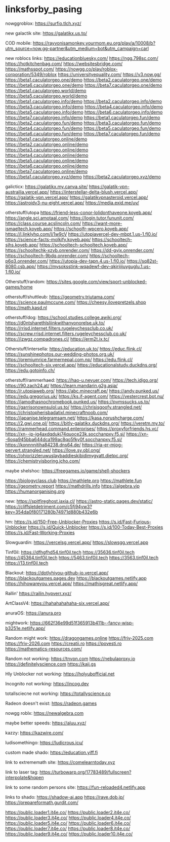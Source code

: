 # linksforby_pasing

nowggroblox: https://surfio.tlch.xyz/


new galactik site: https://galatikx.us.to/

COD mobile: https://rayvonisamonkey.yourmom.eu.org/play/a/10008/b?utm_source=now.gg-partner&utm_medium=bot&utm_campaign=carl

new roblocs links:
https://educationbluesky.com/ 
https://ngg.798sc.com/ 
https://hotkitchenbag.com/
https://websitesbridge.com/ 
https://mathsspot.com/ 
https://nowgg.co/play/roblox-corporation/5349/roblox 
https://universityequality.com/ 
https://v3.now.gg/ 
https://beta1.caculatorgeo.one/demo
https://beta2.caculatorgeo.one/demo
https://beta6.caculatorgeo.one/demo
https://beta7.caculatorgeo.one/demo
https://beta1.caculatorgeo.world/demo
https://beta5.caculatorgeo.world/demo
https://beta1.caculatorgeo.info/demo 
https://beta2.caculatorgeo.info/demo 
https://beta3.caculatorgeo.info/demo 
https://beta4.caculatorgeo.info/demo 
https://beta5.caculatorgeo.info/demo
https://beta6.caculatorgeo.info/demo
https://beta7.caculatorgeo.info/demo 
https://beta1.caculatorgeo.fun/demo 
https://beta2.caculatorgeo.fun/demo 
https://beta3.caculatorgeo.fun/demo 
https://beta4.caculatorgeo.fun/demo 
https://beta5.caculatorgeo.fun/demo 
https://beta6.caculatorgeo.fun/demo 
https://beta7.caculatorgeo.fun/demo 
https://beta1.caculatorgeo.online/demo 
https://beta2.caculatorgeo.online/demo 
https://beta3.caculatorgeo.online/demo 
https://beta4.caculatorgeo.online/demo 
https://beta5.caculatorgeo.online/demo 
https://beta6.caculatorgeo.online/demo 
https://beta7.caculatorgeo.online/demo 
https://beta1.caculatorgeo.xyz/demo 
https://beta2.caculatorgeo.xyz/demo

galicticx:
https://galatikx.my.canva.site/
https://galatik-vpn-austrailia.vercel.app/
https://interstellar-delta-blush.vercel.app/
https://galatik-vpn.vercel.app/
https://galatikvpnasteroid.vercel.app/
https://astroidv3-nu-eight.vercel.app/
https://media.exid.me/uv/

otherstuff/utopa
https://friend-less-conor-lolidonthaveone.koyeb.app/
https://angle.sci.amotaal.com/
https://login.tutor.fununit.com/
https://class.course.acslincoln.com/
https://want-more-ismaeltech.koyeb.app/
https://schoolfr-wpcero.koyeb.app/
https://l.linklyhq.com/l/1w9cV
https://utopiavercel-dev-mbpt.1.us-1.fl0.io/
https://science-facts-molkify.koyeb.app/
https://schooltech-sjhs.koyeb.app/
https://schooltech-schooltech.koyeb.app/
https://schooltechk-xzvb.onrender.com/
https://dd-gyjx.onrender.com/
https://schooltech-9bdq.onrender.com/
https://schooltech-p6q3.onrender.com/
https://utopia-dev-tapn.4.us-1.fl0.io/
https://sq82st-8080.csb.app/
https://mysoksstink-wqadewf-dev-qkjrijijuyguglu.1.us-1.fl0.io/


Otherstuff/random:
https://sites.google.com/view/sport-unblocked-games/home

otherstuff/shuttleub:
https://geometry.triutama.com/
https://science.paulmccune.com/
https://cheesy.ilovepretzels.shop
https://math.kasd.nl

otherstuff/dog:
https://school.studies.college.awiki.org/
https://d0ntsharethlsliinkwithanyonorelse.uk.to/
https://rrisd.internet.filters.rugeleychessclub.co.uk/
https://screw.rrisd.internet.filters.rugeleychessclub.co.uk/
https://izwgz.compadrones.cl/
https://erm2t.ix.tc/

Otherstuff/intersella:
https://education.uk.to/
https://educ.flink.cl/
https://sunshinephotos.our-wedding-photos.org.uk/
https://premiumrice.farmernepal.com.np/
https://edu.flink.cl/
https://schooltech-six.vercel.app/
https://educationalstudy.duckdns.org/
https://edu.gotoinfo.ch/

otherstuff/rammerhaed:
https://hao-u.nevuer.com/
https://tech.idigo.org/
https://90.zach24.at/
https://learn.mandarin.g2g.asia/
https://r.utopiaweb.org/
https://abc.minecraft.pe/
https://andy.punked.us/ 
https://edu.gregorius.uk/
https://ks.if-agent.com/
https://vestercrest.bot.nu/
https://jamodhasnochromebook.punked.us/
https://pvmssucks.us.to/
https://garrisonownsulol.us.to/
https://chrisisgoofy.strangled.net/
https://christopherisbadatixl.minecraftnoob.com/
https://japanise.telegramsam.net/
https://kasa.norushcharge.com/
https://2.gwj.one.pl/
https://bitly-galatikx.duckdns.org/
https://veretm.my.to/
https://rammerhead.command.enterprises/
https://proxyforfriends.hs.vc/
https://xn--ip-ig4axdqdukj74quoce23k.socchanpxy.f5.si/
https://xn--6oqa945bba644dca199ac8qo5fky0f.socchanpxy.f5.si/
https://konnnnitiha84238.dns64.de/
https://ria-er-mjog-pervert.strangled.net/
https://love.sy.obl.ong/
https://ohiorizzleruwuslaybaddieskibidimygyatt.dietpc.org/
https://chemistryisboring.jcho.com/


maybe shelshoc: https://freegames.io/game/shell-shockers

https://biologyclass.club
https://mathlete.pro
https://mathlete.fun
https://geometry.report
https://mathdrills.info
https://algebra.vip
https://humanorganising.org

new: https://spitfireghost.iaxia.cl/ https://astro-static.pages.dev/static/ https://cliffsletdetriment.com/c5fj94yw3?key=354da0f80171280b74971d880b432e6b

hm: https://s.id/150-Free-Unblocker-Proxies https://s.id/Fast-Furious-Unblocker https://s.id/Quick-Unblocker  https://s.id/100-Today-Best-Proxies https://s.id/Fast-Working-Proxies

Slowguardin: https://vercelsg.vercel.app/ https://slowsgg.vercel.app

Tinf0il: https://dfhgfhd54.tinf0il.tech https://35636.tinf0il.tech https://45364.tinf0il.tech https://5463.tinf0il.tech https://3563.tinf0il.tech https://13.tinf0il.tech

Blackout: https://dotlyhiyou-github-io.vercel.app/ https://blackoutgames.pages.dev https://blackoutgames.netlify.app 
https://hihowareyou.vercel.app/ https://mathisgreat.netlify.app/

Rallin' https://railin.hypverr.xyz/

ArtClassV4: https://hahahahahaha-six.vercel.app/

anuraOS: https://anura.pro

mightwork: https://662f36e99d51f365913b411b--fancy-wisp-b3251e.netlify.app/

Random might work: https://dragongames.online https://friv-2025.com https://friv-2026.com https://creatii.ro https://povesti.ro https://mathematics-resources.com/ 

Random not working: https://tnvpn.com https://nebulaproxy.io https://definitelyscience.com https://kaji.gs

Hly Unblocker not working: https://holyubofficial.net

Incognito not working: https://incog.dev

totallsciecne not working: https://totallyscience.co

Radeon doesn't exist: https://radeon.games

nowgg roblx: https://newalgebra.com

maybe better speeds: https://aluu.xyz/

kazzy: https://kazwire.com/


ludisomethingo: https://ludicrous.icu/


custom made shado: https://education.yiff.fi

link to extrememath site: https://comelearntoday.xyz





link to laser tag: https://turbowarp.org/17783489/fullscreen?interpolate&hqpen





link to some random persons site: https://fun-reloaded4.netlify.app






links to shado: https://shadow-ai.app https://rave.dob.jp/ https://prepareformath.gurdit.com/






https://public.loader1.it4e.co/ https://public.loader2.it4e.co/ https://public.loader3.it4e.co/ https://public.loader4.it4e.co/ https://public.loader5.it4e.co/ https://public.loader6.it4e.co/ https://public.loader7.it4e.co/ https://public.loader8.it4e.co/ https://public.loader9.it4e.co/ https://public.loader10.it4e.co/
